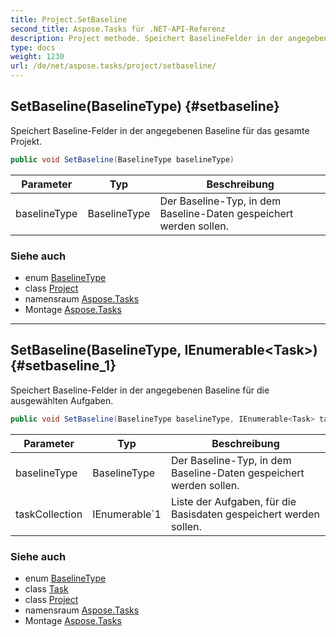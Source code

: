 ```yaml
---
title: Project.SetBaseline
second_title: Aspose.Tasks für .NET-API-Referenz
description: Project methode. Speichert BaselineFelder in der angegebenen Baseline für das gesamte Projekt.
type: docs
weight: 1230
url: /de/net/aspose.tasks/project/setbaseline/
---
```

## SetBaseline(BaselineType) {#setbaseline}

Speichert Baseline-Felder in der angegebenen Baseline für das gesamte Projekt.

```csharp
public void SetBaseline(BaselineType baselineType)
```

| Parameter | Typ | Beschreibung |
| --- | --- | --- |
| baselineType | BaselineType | Der Baseline-Typ, in dem Baseline-Daten gespeichert werden sollen. |

### Siehe auch

* enum [BaselineType](../../baselinetype/)
* class [Project](../)
* namensraum [Aspose.Tasks](../../project/)
* Montage [Aspose.Tasks](../../../)

---

## SetBaseline(BaselineType, IEnumerable&lt;Task&gt;) {#setbaseline_1}

Speichert Baseline-Felder in der angegebenen Baseline für die ausgewählten Aufgaben.

```csharp
public void SetBaseline(BaselineType baselineType, IEnumerable<Task> taskCollection)
```

| Parameter | Typ | Beschreibung |
| --- | --- | --- |
| baselineType | BaselineType | Der Baseline-Typ, in dem Baseline-Daten gespeichert werden sollen. |
| taskCollection | IEnumerable`1 | Liste der Aufgaben, für die Basisdaten gespeichert werden sollen. |

### Siehe auch

* enum [BaselineType](../../baselinetype/)
* class [Task](../../task/)
* class [Project](../)
* namensraum [Aspose.Tasks](../../project/)
* Montage [Aspose.Tasks](../../../)


